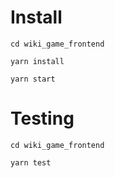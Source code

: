 # Install

`cd wiki_game_frontend`

`yarn install`

`yarn start`

# Testing

`cd wiki_game_frontend`

`yarn test`